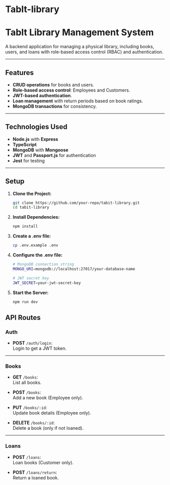 # TabIt-library

# **TabIt Library Management System**

A backend application for managing a physical library, including books, users, and loans with role-based access control (RBAC) and authentication.

---

## **Features**

- **CRUD operations** for books and users.
- **Role-based access control**: Employees and Customers.
- **JWT-based authentication**.
- **Loan management** with return periods based on book ratings.
- **MongoDB transactions** for consistency.

---

## **Technologies Used**

- **Node.js** with **Express**
- **TypeScript**
- **MongoDB** with **Mongoose**
- **JWT** and **Passport.js** for authentication
- **Jest** for testing

---

## **Setup**

1. **Clone the Project:**
   ```bash
   git clone https://github.com/your-repo/tabit-library.git
   cd tabit-library
   ```
2. **Install Dependencies:**
   ```bash
   npm install
   ```
3. **Create a .env file:**
   ```bash
   cp .env.example .env
   ```
4. **Configure the .env file:**

   ```bash
   # MongoDB connection string
   MONGO_URI=mongodb://localhost:27017/your-database-name

   # JWT secret key
   JWT_SECRET=your-jwt-secret-key
   ```

5. **Start the Server:**
   ```bash
   npm run dev
   ```

## **API Routes**

### **Auth**

- **POST** `/auth/login`:  
  Login to get a JWT token.

---

### **Books**

- **GET** `/books`:  
  List all books.

- **POST** `/books`:  
  Add a new book (Employee only).

- **PUT** `/books/:id`:  
  Update book details (Employee only).

- **DELETE** `/books/:id`:  
  Delete a book (only if not loaned).

---

### **Loans**

- **POST** `/loans`:  
  Loan books (Customer only).

- **POST** `/loans/return`:  
  Return a loaned book.
